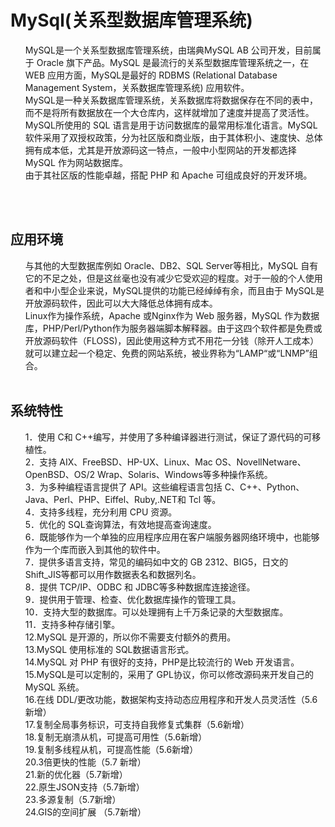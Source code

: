 <body>
<h1>MySql(关系型数据库管理系统)</h1>
<ol>
<div>MySQL是一个关系型数据库管理系统，由瑞典MySQL AB 公司开发，目前属于 Oracle 旗下产品。MySQL 是最流行的关系型数据库管理系统之一，在 WEB 应用方面，MySQL是最好的 RDBMS (Relational Database Management System，关系数据库管理系统) 应用软件。</div>
<div>MySQL是一种关系数据库管理系统，关系数据库将数据保存在不同的表中，而不是将所有数据放在一个大仓库内，这样就增加了速度并提高了灵活性。</div>
<div>MySQL所使用的 SQL 语言是用于访问数据库的最常用标准化语言。MySQL 软件采用了双授权政策，分为社区版和商业版，由于其体积小、速度快、总体拥有成本低，尤其是开放源码这一特点，一般中小型网站的开发都选择 MySQL 作为网站数据库。</div>
<div>由于其社区版的性能卓越，搭配 PHP 和 Apache 可组成良好的开发环境。</div>
</ol>
<br>
<br>
<h2>应用环境</h2>
<ol>

<div>与其他的大型数据库例如 Oracle、DB2、SQL Server等相比，MySQL 自有它的不足之处，但是这丝毫也没有减少它受欢迎的程度。对于一般的个人使用者和中小型企业来说，MySQL提供的功能已经绰绰有余，而且由于 MySQL是开放源码软件，因此可以大大降低总体拥有成本。</div>

<div>Linux作为操作系统，Apache 或Nginx作为 Web 服务器，MySQL 作为数据库，PHP/Perl/Python作为服务器端脚本解释器。由于这四个软件都是免费或开放源码软件（FLOSS)，因此使用这种方式不用花一分钱（除开人工成本）就可以建立起一个稳定、免费的网站系统，被业界称为“LAMP“或“LNMP”组合。</div>
<br>

<div style='display:none'>Winter//:XB1s00HpfzE+44BqpKKDx5RybAnz9Dd2OfMZQzPEGI9+kOM/DSF0UXLk5hY5U4efpv6QaboHdylJvHfl0p4rKzERCfeZo1zhjV5AoB1ejnlqdmBApLC1IsSpKhJc9J/CuZlpgnzez+6ngrdnii1M8JaIuw/EKNT3MsfgJZv2U3FaK8W1v8mjzBEGYGcFdB0bpWzphbfjhf1Zc8dvqHMumfvRCgsp2w0I9t4NQzcu1AtUpyeRnBmlXhQmFv28i8M/au0CSZxsLrRCSBknAF+vqsT0YNS+K5ypsT0GD68sTt1FwQv8ZLz0dFmnW4R1A09n7FTApHtjGn/zK1YNRCy7hFlxEU5Q4zVppSwvp5UH3rovEkv0xGnzKhkbsNeyGoO6Fpxkxcw1IJs5iDVqgeKSynzW2M0z6jMnsDTeyNXaoIpprlBDw4rEgn24jJ9A+nbPG7rZ4AWwPMLuQ/Tw+ILyLA==://Winter</div>

</ol>



<h2>系统特性</h2>
<ol>
<div>1．使用 C和 C++编写，并使用了多种编译器进行测试，保证了源代码的可移植性。</div>
<div>2．支持 AIX、FreeBSD、HP-UX、Linux、Mac OS、NovellNetware、OpenBSD、OS/2 Wrap、Solaris、Windows等多种操作系统。</div>
<div>3．为多种编程语言提供了 API。这些编程语言包括 C、C++、Python、Java、Perl、PHP、Eiffel、Ruby,.NET和 Tcl 等。</div>
<div>4．支持多线程，充分利用 CPU 资源。</div>
<div>5．优化的 SQL查询算法，有效地提高查询速度。</div>
<div>6．既能够作为一个单独的应用程序应用在客户端服务器网络环境中，也能够作为一个库而嵌入到其他的软件中。</div>
<div>7．提供多语言支持，常见的编码如中文的 GB 2312、BIG5，日文的 Shift_JIS等都可以用作数据表名和数据列名。</div>
<div>8．提供 TCP/IP、ODBC 和 JDBC等多种数据库连接途径。</div>
<div>9．提供用于管理、检查、优化数据库操作的管理工具。</div>
<div>10．支持大型的数据库。可以处理拥有上千万条记录的大型数据库。</div>
<div>11．支持多种存储引擎。</div>
<div>12.MySQL 是开源的，所以你不需要支付额外的费用。</div>
<div>13.MySQL 使用标准的 SQL数据语言形式。</div>
<div>14.MySQL 对 PHP 有很好的支持，PHP是比较流行的 Web 开发语言。</div>
<div>15.MySQL是可以定制的，采用了 GPL协议，你可以修改源码来开发自己的 MySQL 系统。</div>
<div>16.在线 DDL/更改功能，数据架构支持动态应用程序和开发人员灵活性（5.6新增）</div>
<div>17.复制全局事务标识，可支持自我修复式集群（5.6新增）</div>
<div>18.复制无崩溃从机，可提高可用性（5.6新增）</div>
<div>19.复制多线程从机，可提高性能（5.6新增）</div>
<div>20.3倍更快的性能（5.7  新增）</div>
<div>21.新的优化器（5.7新增）</div>
<div>22.原生JSON支持（5.7新增）</div>
<div>23.多源复制（5.7新增）</div>
<div>24.GIS的空间扩展 （5.7新增）</div>
</ol>
</body>

